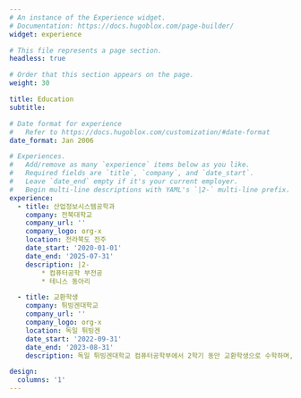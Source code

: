 ```yaml
---
# An instance of the Experience widget.
# Documentation: https://docs.hugoblox.com/page-builder/
widget: experience

# This file represents a page section.
headless: true

# Order that this section appears on the page.
weight: 30

title: Education
subtitle:

# Date format for experience
#   Refer to https://docs.hugoblox.com/customization/#date-format
date_format: Jan 2006

# Experiences.
#   Add/remove as many `experience` items below as you like.
#   Required fields are `title`, `company`, and `date_start`.
#   Leave `date_end` empty if it's your current employer.
#   Begin multi-line descriptions with YAML's `|2-` multi-line prefix.
experience:
  - title: 산업정보시스템공학과
    company: 전북대학교
    company_url: ''
    company_logo: org-x
    location: 전라북도 전주
    date_start: '2020-01-01'
    date_end: '2025-07-31'
    description: |2-
        * 컴퓨터공학 부전공
        * 테니스 동아리

  - title: 교환학생
    company: 튀빙겐대학교
    company_url: ''
    company_logo: org-x
    location: 독일 튀빙겐
    date_start: '2022-09-31'
    date_end: '2023-08-31'
    description: 독일 튀빙겐대학교 컴퓨터공학부에서 2학기 동안 교환학생으로 수학하며, CS 및 머신러닝의 다양한 이론과 실무 지식을 습득하였습니다.

design:
  columns: '1'
---
```

